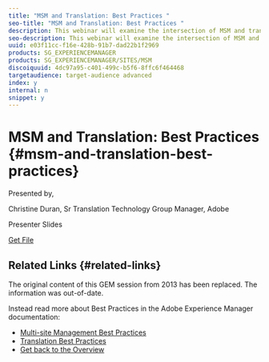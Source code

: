 ```yaml
---
title: "MSM and Translation: Best Practices "
seo-title: "MSM and Translation: Best Practices "
description: This webinar will examine the intersection of MSM and translation for multilingual websites. We’ll cover the complexities introduced by translation, recommendations for site structure, and a brief comparison of translation connectors and tools for various use cases. 
seo-description: This webinar will examine the intersection of MSM and translation for multilingual websites. We’ll cover the complexities introduced by translation, recommendations for site structure, and a brief comparison of translation connectors and tools for various use cases. 
uuid: e03f11cc-f16e-428b-91b7-dad22b1f2969
products: SG_EXPERIENCEMANAGER
products: SG_EXPERIENCEMANAGER/SITES/MSM
discoiquuid: 4dc97a95-c401-499c-b5f6-8ffc6f464468
targetaudience: target-audience advanced
index: y
internal: n
snippet: y
---
```


# MSM and Translation: Best Practices {#msm-and-translation-best-practices}

Presented by,

Christine Duran, Sr Translation Technology Group Manager, Adobe

Presenter Slides

[Get File](assets/20130731-adobe-msm-and-translation-best-practices.pdf)

## Related Links {#related-links}

The original content of this GEM session from 2013 has been replaced. The information was out-of-date.

Instead read more about Best Practices in the Adobe Experience Manager documentation:

* [Multi-site Management Best Practices](https://docs.adobe.com/docs/en/aem/6-1/administer/sites/msm/msm-bp.html)
* [Translation Best Practices](https://docs.adobe.com/docs/en/aem/6-1/administer/sites/translation/tc-bp.html)
* [Get back to the Overview](https://helpx.adobe.com/experience-manager/kt/eseminars/gems/aem-index.html)

